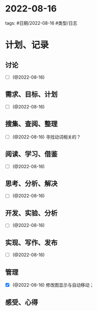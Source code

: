 

# 2022-08-16


tags: #日期/2022-08-16 #类型/日志 


# 计划、记录

## 讨论

- [ ] (@2022-08-16)


## 需求、目标、计划

- [ ] (@2022-08-16)



## 搜集、查阅、整理

- [ ] (@2022-08-16) 寻找动词相关的？



## 阅读、学习、借鉴

- [ ] (@2022-08-16)



## 思考、分析、解决

- [ ] (@2022-08-16)



## 开发、实验、分析

- [ ] (@2022-08-16)



## 实现、写作、发布

- [ ] (@2022-08-16)





## 管理

- [x] (@2022-08-16) 修改图显示与自动移动；



## 感受、心得




